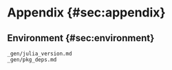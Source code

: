 # Appendix {#sec:appendix}

## Environment {#sec:environment}

```{.include}
_gen/julia_version.md
_gen/pkg_deps.md
```
